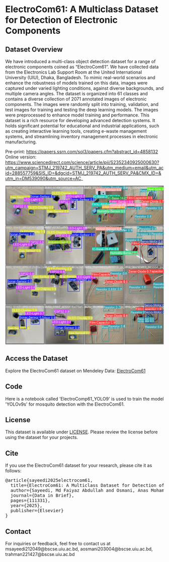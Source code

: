 # ElectroCom61: A Multiclass Dataset for Detection of Electronic Components

<!DOCTYPE html>
<html lang="en">
<head>
    <meta charset="UTF-8">
    <meta http-equiv="X-UA-Compatible" content="IE=edge">
    <meta name="viewport" content="width=device-width, initial-scale=1.0">
</head>
<body>

<h2>Dataset Overview</h2>
<p>We have introduced a multi-class object detection dataset for a range of electronic components coined as “ElectroCom61”. We have collected data from the Electronics Lab Support Room at the United International University (UIU), Dhaka, Bangladesh. To mimic real-world scenarios and enhance the robustness of models trained on this data, images were captured under varied lighting conditions, against diverse backgrounds, and multiple camera angles. The dataset is organized into 61 classes and contains a diverse collection of 2071 annotated images of electronic components. The images were randomly split into training, validation, and test images for training and testing the deep learning models. The images were preprocessed to enhance model training and performance. This dataset is a rich resource for developing advanced detection systems. It holds significant potential for educational and industrial applications, such as creating interactive learning tools, creating e-waste management systems, and streamlining inventory management processes in electronic manufacturing.

Pre-print: https://papers.ssrn.com/sol3/papers.cfm?abstract_id=4858132
Online version: https://www.sciencedirect.com/science/article/pii/S2352340925000630?utm_campaign=STMJ_219742_AUTH_SERV_PA&utm_medium=email&utm_acid=288557759&SIS_ID=&dgcid=STMJ_219742_AUTH_SERV_PA&CMX_ID=&utm_in=DM539090&utm_source=AC_
</p>

![Dataset Overview](Results/download.jpeg)

<h2>Access the Dataset</h2>
<p>Explore the ElectroCom61 dataset on Mendeley Data: <a href="https://data.mendeley.com/datasets/6scy6h8sjz/2" target="_blank">ElectroCom61</a></p>

<h2>Code</h2>
<p>Here is a notebook called 'ElectroComp61_YOLO9' is used to train the model 'YOLOv9s' for mosquito detection with the ElectroCom61.</p>

<h2>License</h2>
<p>This dataset is available under <a href="LICENSE">LICENSE</a>. Please review the license before using the dataset for your projects.</p>

<h2>Cite</h2>
<p>If you use the ElectroCom61 dataset for your research, please cite it as follows:</p>
<pre>
@article{sayeedi2025electrocom61,
  title={ElectroCom61: A Multiclass Dataset for Detection of Electronic Components},
  author={Sayeedi, Md Faiyaz Abdullah and Osmani, Anas Mohammad Ishfaqul Muktadir and Rahman, Taimur and Deepti, Jannatul Ferdous and Rahman, Raiyan and Islam, Salekul},
  journal={Data in Brief},
  pages={111331},
  year={2025},
  publisher={Elsevier}
}
</pre>

<h2>Contact</h2>
<p>For inquiries or feedback, feel free to contact us at msayeedi212049@bscse.uiu.ac.bd, aosmani203004@bscse.uiu.ac.bd, trahman221427@bscse.uiu.ac.bd</p>

</body>
</html>
